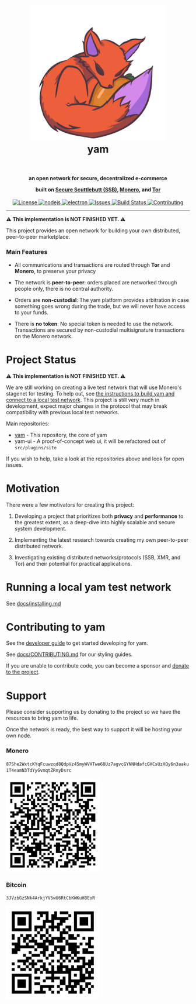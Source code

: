<h1 align="center">
  <a href="https://github.com/ddupont808/yam"><img src="https://raw.githubusercontent.com/ddupont808/yam/main/docs/assets/yam_logo.png" alt="Logo" width="370"></a>
  <br>
  <span>yam</span>
  <br>
  <br>
</h1>

<h4 align="center">
an open network for secure, decentralized e-commerce

built on <a href="https://scuttlebutt.nz/">Secure Scuttlebutt (SSB)</a>, <a href="https://www.getmonero.org/">Monero</a>, and <a href="https://www.torproject.org/">Tor</a>

</h4>

<p align="center">
  <a href="https://github.com/ddupont808/yam/blob/master/LICENSE.txt">
      <img src="https://img.shields.io/badge/license-AGPLv3.0-blue.svg?style=flat" alt="License">
  </a>
  <a href="https://nodejs.org/">
      <img src="https://img.shields.io/badge/nodejs-v16.17.0-blue.svg?style=flat" alt="nodejs">
  </a>
  <a href="https://www.electronjs.org/">
      <img src="https://img.shields.io/badge/electron-v20.0.3-blue.svg?style=flat" alt="electron">
  </a>
  <a href="https://github.com/ddupont808/yam/issues">
    <img src="https://img.shields.io/badge/issues-missing-red?style=flat" alt="Issues">
  </a>
  <a href="https://travis-ci.org/ddupont808/yam">
      <img src="https://img.shields.io/badge/build-missing-red?style=flat" alt="Build Status">
  </a>
  <a href="https://github.com/ddupont808/yam/pulls">
      <img src="https://img.shields.io/badge/contributions-welcome-brightgreen.svg?style=flat" alt="Contributing">
  </a>
</p>

---

**⚠ This implementation is NOT FINISHED YET. ⚠**

This project provides an open network for building your own distributed, peer-to-peer marketplace.

### Main Features

 - All communications and transactions are routed through **Tor** and **Monero**, to preserve your privacy

 - The network is **peer-to-peer**: orders placed are networked through people only, there is no central authority.

 - Orders are **non-custodial**: The yam platform provides arbitration in case something goes wrong during the trade, but we will never have access to your funds.

 - There is **no token**: No special token is needed to use the network. Transactions are secured by non-custodial multisignature transactions on the Monero network.

<!-- <p align="center">
<br />
<a href="#support">💜 If you want to support this project, please consider donating or volunteering bandwidth 💜</a>
</p>
<br/> -->

# Project Status

**⚠ This implementation is NOT FINISHED YET. ⚠**

We are still working on creating a live test network that will use Monero's stagenet for testing. To help out, see [the instructions to build yam and connect to a local test network](https://github.com/ddupont808/yam/blob/main/docs/installing.md). This project is still very much in development, expect major changes in the protocol that may break compatibility with previous local test networks.

Main repositories:
 - [yam](#) - This repository, the core of yam
 - yam-ui - A proof-of-concept web ui, it will be refactored out of `src/plugins/site`

If you wish to help, take a look at the repositories above and look for open issues.

# Motivation

There were a few motivators for creating this project:

 1. Developing a project that prioritizes both **privacy** and **performance** to the greatest extent, as a deep-dive into highly scalable and secure system development.

 2. Implementing the latest research towards creating my own peer-to-peer distributed network.

 3. Investigating existing distributed networks/protocols (SSB, XMR, and Tor) and their potential for practical applications.

# Running a local yam test network

See [docs/installing.md](https://github.com/ddupont808/yam/blob/main/docs/installing.md)

# Contributing to yam

See the [developer guide](https://github.com/ddupont808/yam/blob/main/docs/developer-guide.md) to get started developing for yam.

See [docs/CONTRIBUTING.md](https://github.com/ddupont808/yam/blob/main/docs/CONTRIBUTING.md) for our styling guides.

If you are unable to contribute code, you can become a sponsor and [donate to the project](#support).

# Support

Please consider supporting us by donating to the project so we have the resources to bring yam to life. 

Once the network is ready, the best way to support it will be hosting your own node.

### Monero

`87She2WxtcKYqFcuwzqd8QdpVz45myWVHTwe68Uz7agvcGYNNHdafcGHCsUzXQy6n3aaku1T4eamN3TdYyGvmqtZRnyDsrc`

![](https://raw.githubusercontent.com/ddupont808/yam/main/docs/assets/qrcodexmr.png)

### Bitcoin

`3JVzbGzSNk4ArkjYV5wU6RtCbKWKuH8EoR`

![](https://raw.githubusercontent.com/ddupont808/yam/main/docs/assets/qrcodebtc.png)

<!-- Uncomment this once a live test or prod network is ready -->
<!-- The `yam` project does not use an existing peer-to-peer network, meaning it relies on volunteers like you to donate bandwidth and host the network. **Please consider running an instance of yam on your machine.** This will allow you to help us build a network that is:

 - fast and reliable
 - less centralized
 - more robust against attacks
 - more stable against outages
 - safer for its users

Running a `yam` node does not require running an instance of `monerod`, but if you can also spare the hard drive space, the network would be able to perform proof-of-burn checks much faster if ran people were to run full `monerod` nodes alongside `yam`. -->